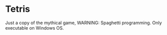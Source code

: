 # Tetris
Just a copy of the mythical game, WARNING: Spaghetti programming.
Only executable on Windows OS.
